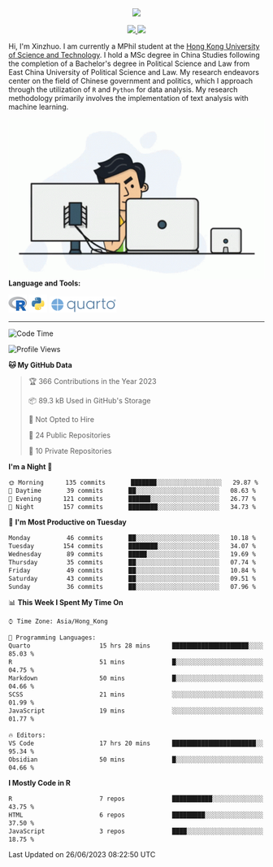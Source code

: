 <div align='center'>
<img src='https://readme-typing-svg.herokuapp.com?font=ubuntu&color=4d3900&center=true&lines=HKUST+Mphil+in+SOSC;Focus+on+China;Code+for+PoliSci'/>
</div>

<p align='center'>
 <a href='https://www.linkedin.com/in/xinzhuo-huang-5161011ba/' target='_blank'>
        <img src='https://img.shields.io/badge/linkedin%20-%230077B5.svg?&style=for-the-badge&logo=linkedin&logoColor=white'/>
    </a>
 <a href='https://twitter.com/HsinchoH' target='_blank'>
        <img src='https://img.shields.io/badge/Twitter-1DA1F2?style=for-the-badge&logo=twitter&logoColor=white'/>
    </a>
    </p>
    
Hi, I'm Xinzhuo. I am currently a MPhil student at the [Hong Kong University of Science and Technology](https://sosc.hkust.edu.hk/node/613). I hold a MSc degree in China Studies following the completion of a Bachelor's degree in Political Science and Law from East China University of Political Science and Law. My research endeavors center on the field of Chinese government and politics, which I approach through the utilization of `R` and `Python` for data analysis. My research methodology primarily involves the implementation of text analysis with machine learning.




<img align='right' src="https://github.com/xinzhuohkust/xinzhuohkust/blob/main/programmer.gif" width="590">



**Language and Tools:**  

<code><img height="36" src="https://raw.githubusercontent.com/github/explore/80688e429a7d4ef2fca1e82350fe8e3517d3494d/topics/r/r.png"></code>
<code><img height="36" src="https://raw.githubusercontent.com/github/explore/80688e429a7d4ef2fca1e82350fe8e3517d3494d/topics/python/python.png"></code>
<code><img height="32" src="https://github.com/quarto-dev/quarto-r/blob/main/man/figures/quarto.png"></code>

---
<!--START_SECTION:waka-->
![Code Time](http://img.shields.io/badge/Code%20Time-657%20hrs%2017%20mins-blue)

![Profile Views](http://img.shields.io/badge/Profile%20Views-0-blue)

**🐱 My GitHub Data** 

> 🏆 366 Contributions in the Year 2023
 > 
> 📦 89.3 kB Used in GitHub's Storage 
 > 
> 🚫 Not Opted to Hire
 > 
> 📜 24 Public Repositories 
 > 
> 🔑 10 Private Repositories  
 > 
**I'm a Night 🦉** 

```text
🌞 Morning      135 commits       ███████░░░░░░░░░░░░░░░░░░   29.87 % 
🌆 Daytime       39 commits       ██░░░░░░░░░░░░░░░░░░░░░░░   08.63 % 
🌃 Evening      121 commits       ██████░░░░░░░░░░░░░░░░░░░   26.77 % 
🌙 Night        157 commits       ████████░░░░░░░░░░░░░░░░░   34.73 % 

```
📅 **I'm Most Productive on Tuesday** 

```text
Monday          46 commits       ██░░░░░░░░░░░░░░░░░░░░░░░   10.18 % 
Tuesday        154 commits       ████████░░░░░░░░░░░░░░░░░   34.07 % 
Wednesday       89 commits       █████░░░░░░░░░░░░░░░░░░░░   19.69 % 
Thursday        35 commits       ██░░░░░░░░░░░░░░░░░░░░░░░   07.74 % 
Friday          49 commits       ██░░░░░░░░░░░░░░░░░░░░░░░   10.84 % 
Saturday        43 commits       ██░░░░░░░░░░░░░░░░░░░░░░░   09.51 % 
Sunday          36 commits       ██░░░░░░░░░░░░░░░░░░░░░░░   07.96 % 

```


📊 **This Week I Spent My Time On** 

```text
⌚︎ Time Zone: Asia/Hong_Kong

💬 Programming Languages: 
Quarto                   15 hrs 28 mins      █████████████████████░░░░   85.03 % 
R                        51 mins             █░░░░░░░░░░░░░░░░░░░░░░░░   04.75 % 
Markdown                 50 mins             █░░░░░░░░░░░░░░░░░░░░░░░░   04.66 % 
SCSS                     21 mins             ░░░░░░░░░░░░░░░░░░░░░░░░░   01.99 % 
JavaScript               19 mins             ░░░░░░░░░░░░░░░░░░░░░░░░░   01.77 % 

🔥 Editors: 
VS Code                  17 hrs 20 mins      ███████████████████████░░   95.34 % 
Obsidian                 50 mins             █░░░░░░░░░░░░░░░░░░░░░░░░   04.66 % 

```

**I Mostly Code in R** 

```text
R                        7 repos             ███████████░░░░░░░░░░░░░░   43.75 % 
HTML                     6 repos             █████████░░░░░░░░░░░░░░░░   37.50 % 
JavaScript               3 repos             ████░░░░░░░░░░░░░░░░░░░░░   18.75 % 

```



 Last Updated on 26/06/2023 08:22:50 UTC
<!--END_SECTION:waka-->
    
    
    
    
    
    
    
    
